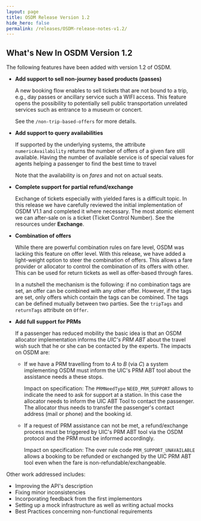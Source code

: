 ```yaml
---
layout: page
title: OSDM Release Version 1.2
hide_hero: false
permalink: /releases/OSDM-release-notes-v1.2/
---
```


## What's New In OSDM Version 1.2

The following features have been added with version 1.2 of OSDM.

- **Add support to sell non-journey based products (passes)**

  A new booking flow enables to sell tickets that are not bound to a trip, e.g., day passes or
  ancillary service such a WIFI access. This feature opens the possibility to potentially sell
  public transportation unrelated services such as entrance to a museum or concert.
  
  See the `/non-trip-based-offers` for more details.
  
- **Add support to query availabilities**

  If supported by the underlying systems, the attribute `numericAvailability` returns the number
  of offers of a given fare still available. Having the number of available service is of
  special values for agents helping a passenger to find the best time to travel
  
  Note that the availability is on *fares* and not on actual seats.

- **Complete support for partial refund/exchange**

  Exchange of tickets especially with yielded fares is a difficult topic. In this
  release we have carefully reviewed the initial implementation of OSDM V1.1 and completed it
  where necessary. The most atomic element we can after-sale on is a ticket (Ticket Control Number).
  See the resources under **Exchange**.

- **Combination of offers**

  While there are powerful combination rules on fare level, OSDM was lacking this feature
  on offer level. With this release, we have added a light-weight option to steer the
  combination of offers. This allows a fare provider or allocator to control the combination
  of its offers with other. This can be used for return tickets as well as offer-based
  through fares.

  In a nutshell the mechanism is the following: if no combination tags are set, an offer
  can be combined with any other offer. However, if the tags are set, only offers which
  contain the tags can be combined. The tags can be defined mutually between two parties.
  See the `tripTags` and `returnTags` attribute on `Offer`.

- **Add full support for PRMs**

  If a passenger has reduced mobility the basic idea is that an OSDM allocator implementation
  informs the *UIC's PRM ABT* about the travel wish such that he or she can be contacted by the
  experts. The impacts on OSDM are:

  - If we have a PRM travelling from to *A* to *B* (via *C*) a system implementing OSDM
    must inform the UIC's PRM ABT tool about the assistance needs a these stops.

    Impact on specification: The `PRMNeedType` `NEED_PRM_SUPPORT` allows to indicate the need to
    ask for support at a station. In this case the allocator needs to inform the UIC ABT Tool
    to contact the passenger. The allocator thus needs to transfer the passenger's contact
    address (mail or phone) and the booking id.

  - If a request of PRM assistance can not be met, a refund/exchange process must be triggered
    by UIC's PRM ABT tool via the OSDM protocol and the PRM must be informed accordingly.

    Impact on specification: The over rule code `PRM_SUPPORT_UNAVAILABLE` allows a booking to
    be refunded or exchanged by the UIC PRM ABT tool even when the fare is
    non-refundable/exchangeable.

Other work addressed includes:

- Improving the API's description
- Fixing minor inconsistencies
- Incorporating feedback from the first implementors
- Setting up a mock infrastructure as well as writing actual mocks
- Best Practices concerning non-functional requirements
